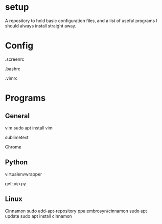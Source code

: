 # setup

A repository to hold basic configuration files, and a list of useful programs I should always install straight away.

# Config
.screenrc

.bashrc

.vimrc

# Programs

## General
vim
  sudo apt install vim

sublimetext

Chrome

## Python
virtualenvwrapper

get-pip.py

## Linux
Cinnamon
  sudo add-apt-repository ppa:embrosyn/cinnamon
  sudo apt update
  sudo apt install cinnamon


